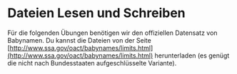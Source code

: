
# Dateien Lesen und Schreiben

Für die folgenden Übungen benötigen wir den offiziellen Datensatz von Babynamen. Du kannst die Dateien von der Seite [http://www.ssa.gov/oact/babynames/limits.html](http://www.ssa.gov/oact/babynames/limits.html) herunterladen (es genügt die nicht nach Bundesstaaten aufgeschlüsselte Variante). 
